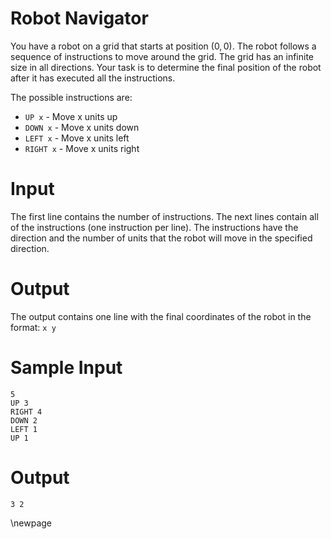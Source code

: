 # Robot Navigator

You have a robot on a grid that starts at position $(0,0)$. The robot follows a sequence of instructions to move around the grid. The grid has an infinite size in all directions. Your task is to determine the final position of the robot after it has executed all the instructions.

The possible instructions are:

 - `UP x` - Move x units up
 - `DOWN x` - Move x units down
 - `LEFT x` - Move x units left
 - `RIGHT x` - Move x units right

# Input

The first line contains the number of instructions. The next lines contain all of the instructions (one instruction per line). The instructions have the direction and the number of units that the robot will move in the specified direction.

# Output

The output contains one line with the final coordinates of the robot in the format: `x y`

# Sample Input
```
5
UP 3
RIGHT 4
DOWN 2
LEFT 1
UP 1
```
# Output
```
3 2
```
\newpage

